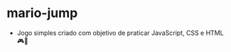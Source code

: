 # mario-jump
- Jogo simples criado com objetivo de praticar JavaScript, CSS e HTML :video_game::orange_heart:
